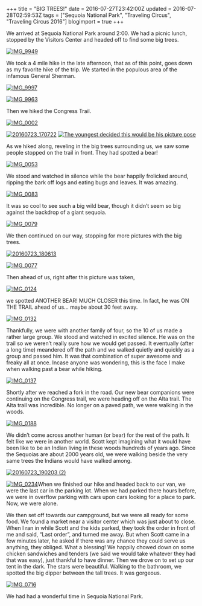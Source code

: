 +++
title = "BIG TREES!"
date = 2016-07-27T23:42:00Z
updated = 2016-07-28T02:59:53Z
tags = ["Sequoia National Park", "Traveling Circus", "Traveling Circus 2016"]
blogimport = true 
+++

We arrived at Sequoia National Park around 2:00.  We had a picnic lunch, stopped by the Visitors Center and headed off to find some big trees.

  [![IMG_9949](https://lh3.googleusercontent.com/-DIysrhQAeLg/V5l97C5D4eI/AAAAAAAABeg/SamzHzuQf4I/IMG_99492.jpg?imgmax=800 "IMG_9949")](https://lh3.googleusercontent.com/--k0IVHPl4ew/V5l95B2U0xI/AAAAAAAABec/RD65-b58W7c/s1600-h/IMG_99495.jpg)

 

We took a 4 mile hike in the late afternoon, that as of this point, goes down as my favorite hike of the trip.  We started in the populous area of the infamous General Sherman.  

 

[![IMG_9997](https://lh3.googleusercontent.com/-64djhtF1zhk/V5l9_ONtrTI/AAAAAAAABeo/mPiUBXQwTRw/IMG_99972.jpg?imgmax=800 "IMG_9997")](https://lh3.googleusercontent.com/-sIyqRzyzgsc/V5l990f94gI/AAAAAAAABek/U8X4VxYe5eE/s1600-h/IMG_99975.jpg)

 

[![IMG_9963](https://lh3.googleusercontent.com/-MdXsrozi3aU/V5l-CJ4CydI/AAAAAAAABew/-yq0R58hzY8/IMG_99632.jpg?imgmax=800 "IMG_9963")](https://lh3.googleusercontent.com/-0DmvLXJ29tg/V5l-A99e4OI/AAAAAAAABes/nA68xg5eFNA/s1600-h/IMG_99635.jpg)

 

Then we hiked the Congress Trail.  

 

[![IMG_0002](https://lh3.googleusercontent.com/-ZY2dw9FQj3s/V5l-Eay18OI/AAAAAAAABe4/tJ1VdWH5N_0/IMG_00022.jpg?imgmax=800 "IMG_0002")](https://lh3.googleusercontent.com/-x_TZvltrdME/V5l-DQYAhDI/AAAAAAAABe0/GY3g5JW8vN8/s1600-h/IMG_00025.jpg)

 

[![20160723_170722](https://lh3.googleusercontent.com/-n2TNMO2UsV0/V5l-HJvXqiI/AAAAAAAABfA/wjjqZT2xI24/20160723_1707226.jpg?imgmax=800 "20160723_170722")](https://lh3.googleusercontent.com/-h7LOcKOSd5w/V5l-GC_vtTI/AAAAAAAABe8/C9b6HnvjRTo/s1600-h/20160723_1707221.jpg)  [![The youngest decided this would be his picture pose](https://lh3.googleusercontent.com/-gBR7iQCMCsE/V5l-J9J6S1I/AAAAAAAABfI/vPfd7pMCvXE/IMG_00222.jpg?imgmax=800 "The youngest decided this would be his picture pose")](https://lh3.googleusercontent.com/-m6a1jQBHRS8/V5l-I-gL7QI/AAAAAAAABfE/K3sp0VR5RKs/s1600-h/IMG_00225.jpg)

 

As we hiked along, reveling in the big trees surrounding us, we saw some people stopped on the trail in front.  They had spotted a bear! 

 [![IMG_0053](https://lh3.googleusercontent.com/-nUOBVkyOyZw/V5l-OlDFEhI/AAAAAAAABfQ/rSyKwYjDa4o/IMG_00532.jpg?imgmax=800 "IMG_0053")](https://lh3.googleusercontent.com/-v6p9mTrJbvQ/V5l-NIIe2DI/AAAAAAAABfM/ta_jmdovj-M/s1600-h/IMG_005311.jpg)

 

We stood and watched in silence while the bear happily frolicked around, ripping the bark off logs and eating bugs and leaves.  It was amazing.  

 

[![IMG_0083](https://lh3.googleusercontent.com/-NNIiYdFFBO0/V5l-R0wBNAI/AAAAAAAABfY/8-wE0LvuOtg/IMG_00832.jpg?imgmax=800 "IMG_0083")](https://lh3.googleusercontent.com/-8y2WdRFhMdI/V5l-QhHrA_I/AAAAAAAABfU/7S2947_4ovg/s1600-h/IMG_00831.jpg)

 

It was so cool to see such a big wild bear, though it didn’t seem so big against the backdrop of a giant sequoia.

 

[![IMG_0079](https://lh3.googleusercontent.com/-2Vbp1yv_DB8/V5l-VxVkQNI/AAAAAAAABfg/IaU9l7NXOJU/IMG_0079%25255B2%25255D.jpg?imgmax=800 "IMG_0079")](https://lh3.googleusercontent.com/-ZOzZcM_V7dE/V5l-UQW-hcI/AAAAAAAABfc/Y_Rg2VTDFnU/s1600-h/IMG_0079%25255B5%25255D.jpg)

 

We then continued on our way, stopping for more pictures with the big trees.  

 

  [![20160723_180613](https://lh3.googleusercontent.com/-Op7gMqM7hv0/V5l-YjC0WkI/AAAAAAAABfo/acrZQcmWZxs/20160723_180613%25255B2%25255D.jpg?imgmax=800 "20160723_180613")](https://lh3.googleusercontent.com/-sHV68YXw-JY/V5l-XjNwU9I/AAAAAAAABfk/2OrCWgI_8N8/s1600-h/20160723_180613%25255B5%25255D.jpg)

 

[![IMG_0077](https://lh3.googleusercontent.com/-2b0GIzH3js4/V5l-cgk4jQI/AAAAAAAABfw/qdRYkT2HjW4/IMG_00772.jpg?imgmax=800 "IMG_0077")](https://lh3.googleusercontent.com/-tdH6p7aY1CQ/V5l-a-cniAI/AAAAAAAABfs/wpWQVpG0T-8/s1600-h/IMG_00771.jpg)

 

Then ahead of us, right after this picture was taken,

 [![IMG_0124](https://lh3.googleusercontent.com/-oRFWq4V3-g0/V5l-lPo20pI/AAAAAAAABf8/jgZpUAPUDNw/IMG_01242.jpg?imgmax=800 "IMG_0124")](https://lh3.googleusercontent.com/-0C7DbM3H6HI/V5l-iyo7HhI/AAAAAAAABf4/ge0xnh9KFvQ/s1600-h/IMG_01241.jpg)

 

we spotted ANOTHER BEAR!  MUCH CLOSER this time.  In fact, he was ON THE TRAIL ahead of us… maybe about 30 feet away. 

 

[![IMG_0132](https://lh3.googleusercontent.com/-BrhJH2pWOOw/V5l-pkVgBpI/AAAAAAAABgE/ihJE21YbVFg/IMG_01322.jpg?imgmax=800 "IMG_0132")](https://lh3.googleusercontent.com/-SIG0vvMGBes/V5l-nwl7G9I/AAAAAAAABgA/M3pNOFy8tMk/s1600-h/IMG_013211.jpg) 

Thankfully, we were with another family of four, so the 10 of us made a rather large group.  We stood and watched in excited silence.  He was on the trail so we weren’t really sure how we would get passed.  It eventually (after a long time) meandered off the path and we walked quietly and quickly as a group and passed him.  It was that combination of super awesome and freaky all at once.  Incase anyone was wondering, this is the face I make when walking past a bear while hiking. 

 

[![IMG_0137](https://lh3.googleusercontent.com/-WJIC-BxVQJk/V5l-vOz-IRI/AAAAAAAABgM/98dr37JZbb4/IMG_01372.jpg?imgmax=800 "IMG_0137")](https://lh3.googleusercontent.com/-anq8zC_9wPI/V5l-suzVleI/AAAAAAAABgI/fOXbF3IxdrE/s1600-h/IMG_013711.jpg)

 

Shortly after we reached a fork in the road.  Our new bear companions were continuing on the Congress trail, we were heading off on the Alta trail.  The Alta trail was incredible.  No longer on a paved path, we were walking in the woods.

  [![IMG_0188](https://lh3.googleusercontent.com/-xCiTcUzelds/V5l-29MoyCI/AAAAAAAABgY/XQ_b9ZmO_Ek/IMG_01882.jpg?imgmax=800 "IMG_0188")](https://lh3.googleusercontent.com/-GlJ_Zruhoqo/V5l-1ckTEYI/AAAAAAAABgU/CRPqfgZcjrs/s1600-h/IMG_018811.jpg)

 

We didn’t come across another human (or bear) for the rest of the path.  It felt like we were in another world.  Scott kept imagining what it would have been like to be an Indian living in these woods hundreds of years ago.  Since the Sequoias are about 2000 years old, we were walking beside the very same trees the Indians would have walked among.  

 

[![20160723_190203 (2)](https://lh3.googleusercontent.com/-bI8kxoFfr6g/V5l-9k7NeFI/AAAAAAAABgg/dxmfyBFCLyo/20160723_190203-21.jpg?imgmax=800 "20160723_190203 (2)")](https://lh3.googleusercontent.com/-41Q76xQmQ0M/V5l-8U3P40I/AAAAAAAABgc/D-tze5h7opw/s1600-h/20160723_190203-21.jpg)

 

[![IMG_0234](https://lh3.googleusercontent.com/-Ux1JMAWjZI4/V5l_ByE1nvI/AAAAAAAABgo/GTNn_5IvX-M/IMG_0234.jpg?imgmax=800 "IMG_0234")](https://lh3.googleusercontent.com/-hNS9jxd-3OY/V5l_AZ0zBBI/AAAAAAAABgk/3FqqwF5RFFU/s1600-h/IMG_0234.jpg)When we finished our hike and headed back to our van, we were the last car in the parking lot.  When we had parked there hours before, we were in overflow parking with cars upon cars looking for a place to park.  Now, we were alone.

 

We then set off towards our campground, but we were all ready for some food.  We found a market near a visitor center which was just about to close.  When I ran in while Scott and the kids parked, they took the order in front of me and said, “Last order”, and turned me away.  But when Scott came in a few minutes later, he asked if there was any chance they could serve us anything, they obliged.  What a blessing!  We happily chowed down on some chicken sandwiches and tenders (we said we would take whatever they had that was easy), just thankful to have dinner.   Then we drove on to set up our tent in the dark. The stars were beautiful.  Walking to the bathroom, we spotted the big dipper between the tall trees.  It was gorgeous. 

 

[![IMG_0716](https://lh3.googleusercontent.com/-z3aN5m5PfiY/V5l_C4s_i5I/AAAAAAAABgw/PPxumY_HErE/IMG_07162.jpg?imgmax=800 "IMG_0716")](https://lh3.googleusercontent.com/-4XJsYSH8VAc/V5l_CVTzDNI/AAAAAAAABgs/b7GgaI6P6Tk/s1600-h/IMG_07165.jpg)

 

We had had a wonderful time in Sequoia National Park.  
